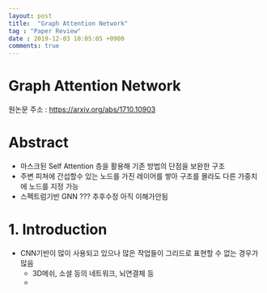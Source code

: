 ```yaml
---
layout: post
title:  "Graph Attention Network"
tag : "Paper Review"
date : 2019-12-03 10:05:05 +0900
comments: true
---
```


# Graph Attention Network

원논문 주소 : https://arxiv.org/abs/1710.10903


# Abstract
 - 마스크된 Self Attention 층을 활용해 기존 방법의 단점을 보완한 구조
 - 주변 피쳐에 간섭할수 있는 노드를 가진 레이어를 쌓아 구조를 몰라도 다른 가중치에 노드를 지정 가능
 - 스펙트럼기반 GNN ??? 추후수정 아직 이해가안됨

# 1. Introduction
 - CNN기반이 많이 사용되고 있으나 많은 작업들이 그리드로 표현할 수 없는 경우가 많음
   - 3D메쉬, 소셜 등의 네트워크, 뇌연결체 등
   - 
